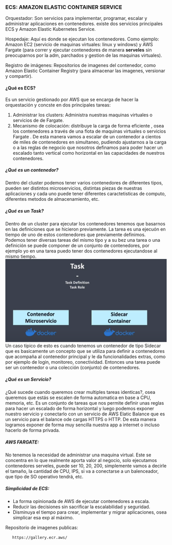 ### ECS: AMAZON ELASTIC CONTAINER SERVICE

Orquestador: Son servicios para implementar, programar, escalar y administrar aplicaciones en contenedores. existe dos servicios principales ECS y Amazon
Elastic Kubernetes Service.

Hospedaje: Aquí es donde se ejecutan los contenedores.  Como ejemplo: Amazon EC2 (servicio de maquinas virtuales: linux y windows) y AWS Fargate (para correr y ejecutar contenedores de manera **serveles** sin preocuparnos por la adm, parchados y gestion de las maquinas virtuales).

Registro de imágenes: Repositorios de imagenes del contenedor, como Amazon Elastic Container Registry (para almacenar las imagenes, versionar y compartir).


#### ¿Qué es ECS?
Es un servicio gestionado por AWS que se encarga de hacer la orquestación y concste en dos principales tareas:
1. Administrar los clusters: Administra nuestras maquinas virtuales o servicios de de Fargate.
2. Mecanismo de colocación: distribuye la carga de forma eficiente , osea los contenedores a través de una flota de maquinas virtuales o servicios Fargate
   . De esta manera vamos a escalar de un contenedor a cientos de miles de contenedores en simultaneo, pudiendo ajustarnos a la carga o a las reglas de negocio que nosotros definamos para poder hacer un escalado tanto vertical como horizontal en las capacidades de nuestros contenedores. 

##### ¿Qué es un contenedor?
Dentro del cluster podemos tener varios contenedores de diferentes tipos, pueden ser distintos microservicios, distintas piezas
de nuestras aplicaciones y cada uno puede tener diferentes caractetisticas de computo, diferentes metodos de almacenamiento, etc.

##### ¿Qué es un Task?
Dentro de un cluster para ejecutar los contenedores tenemos que basarnos en las definiciones que se hicieron previamente. La tarea es una ejecuón en tiempo
de uno de estos contenedores que previamente definimos. Podemos tener diversas tareas del mismo tipo y a su bez una tarea o una definición se puede componer
de un conjunto de contenedores, por ejemplo yo en una tarea puedo tener dos contenedores ejecutandose al mismo tiempo.
![Task](/Servicios/ECS/task.png)
Un caso tipico de esto es cuando tenemos un contenedor de tipo Sidecar que es basicamente un concepto que se utiliza para definir a contenedores que acompaña al contenedor principal y le da funcionalidades extras, como por ejemplo de login, monitoreo, conectividad. Entonces una tarea puede ser un contenedor o una colección (conjunto) de contenedores.

##### ¿Qué es un Servicio?
¿Qué sucede cuando queremos crear multiples tareas identicas?, osea queremos que estás se escalen de forma automatica en base a CPU, memoria, etc.
Es un conjunto de tareas que nos permite definir unas reglas para hacer un escalado de forma horizontal y luego podemos exponer nuestro servicio y conectarlo con un servicio de AWS Elatic Balance que es un servicio para el balance ode cargas HTTPS o HTTP. De esta manera logramos exponer de forma muy sencilla nuestra app a internet o incluso hacerlo de forma privada.

##### AWS FARGATE:
No tenemos la necesidad de administrar una maquina virtual. Este se concentra en lo que realmente aporta valor al negocio, solo ejecutamos contenedores serveles, puede ser 10, 20, 200, simplemente vamos a decirle el tamaño, la cantidad de CPU, IPS, si va a conectarse a un balenceador, que tipo de SO operativo tendrá, etc.

##### Simplicidad de ECS:
- La forma opinionada de AWS de ejecutar contenedores a escala.
- Reducir las decisiones sin sacrificar la escalabilidad y seguridad.
- Disminuya el tiempo para crear, implementar y migrar aplicaciones, osea simplicar esa exp al máximo.


  
Repositorio de imagenes publicas:
```bash
   https://gallery.ecr.aws/
```















